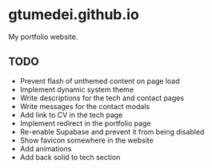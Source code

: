 # gtumedei.github.io

My portfolio website.

## TODO

- Prevent flash of unthemed content on page load
- Implement dynamic system theme
- Write descriptions for the tech and contact pages
- Write messages for the contact modals
- Add link to CV in the tech page
- Implement redirect in the portfolio page
- Re-enable Supabase and prevent it from being disabled
- Show favicon somewhere in the website
- Add animations
- Add back solid to tech section
